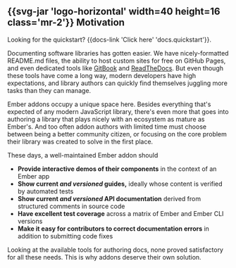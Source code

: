 <h2 class='docs-flex docs-items-center docs-mt-8 docs-h2'>
  {{svg-jar 'logo-horizontal' width=40 height=16
    class='mr-2'}}
  Motivation
</h2>

<aside>Looking for the quickstart? {{docs-link 'Click here' 'docs.quickstart'}}.</aside>

Documenting software libraries has gotten easier. We have nicely-formatted README.md files, the ability to host custom sites for free on GitHub Pages, and even dedicated tools like [GitBook](https://www.gitbook.com/) and [ReadTheDocs](https://readthedocs.org/). But even though these tools have come a long way, modern developers have high expectations, and library authors can quickly find themselves juggling more tasks than they can manage.

Ember addons occupy a unique space here. Besides everything that's expected of any modern JavaScript library, there's even more that goes into authoring a library that plays nicely with an ecosystem as mature as Ember's. And too often addon authors with limited time must choose between being a better community citizen, or focusing on the core problem their library was created to solve in the first place.

These days, a well-maintained Ember addon should

- **Provide interactive demos of their components** in the context of an Ember app
- **Show current *and versioned* guides,** ideally whose content is verified by automated tests
- **Show current *and versioned* API documentation** derived from structured comments in source code
- **Have excellent test coverage** across a matrix of Ember and Ember CLI versions
- **Make it easy for contributors to correct documentation errors** in addition to submitting code fixes

Looking at the available tools for authoring docs, none proved satisfactory for all these needs. This is why addons deserve their own solution.
